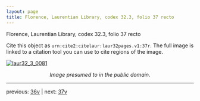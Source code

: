 ```yaml
---
layout: page
title: Florence, Laurentian Library, codex 32.3, folio 37 recto
---
```


Florence, Laurentian Library, codex 32.3, folio 37 recto

Cite this object as `urn:cite2:citelaur:laur32pages.v1:37r`.  The full image is linked to a citation tool you can use to cite regions of the image.

[![laur32_3_0081](http://www.homermultitext.org/iipsrv?IIIF=/project/homer/pyramidal/deepzoom/citelaur/laur32imgs/v1/laur32_3_0081.tif/full/800,/0/default.jpg)](http://www.homermultitext.org/ict2/?urn=urn:cite2:citelaur:laur32imgs.v1:laur32_3_0081) 

<p style="text-align: center; font-style: italic;">Image presumed to in the public domain.</p>

---

previous: [36v](../36v/) | next: [37v](../37v/)